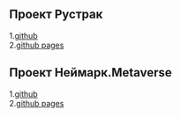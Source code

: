 ## Проект Рустрак

1.<a traget="_blank" href="https://github.com/r4skolov/rustrack">github</a><br>
2.<a traget="_blank" href="https://r4skolov.github.io/rustruck/index.html">github pages</a><br>


## Проект Неймарк.Metaverse

1.<a traget="_blank" href="https://github.com/r4skolov/neymark">github</a><br>
2.<a traget="_blank" href="https://r4skolov.github.io/neymark/index.html">github pages</a><br>

